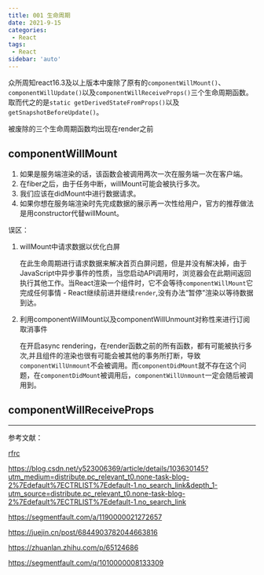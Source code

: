 ```yaml
---
title: 001 生命周期
date: 2021-9-15
categories: 
 - React
tags:
 - React
sidebar: 'auto'
---
```


 众所周知react16.3及以上版本中废除了原有的`componentWillMount()`、`componentWillUpdate()`以及`componentWillReceiveProps()`三个生命周期函数。取而代之的是`static getDerivedStateFromProps()`以及`getSnapshotBeforeUpdate()`。

被废除的三个生命周期函数均出现在render之前

##  componentWillMount

1. 如果是服务端渲染的话，该函数会被调用两次一次在服务端一次在客户端。
2. 在fiber之后，由于任务中断，willMount可能会被执行多次。
3. 我们应该在didMount中进行数据请求。
4. 如果你想在服务端渲染时先完成数据的展示再一次性给用户，官方的推荐做法是用constructor代替willMount。

误区：

1. willMount中请求数据以优化白屏

   在此生命周期进行请求数据来解决首页白屏问题，但是并没有解决掉，由于JavaScript中异步事件的性质，当您启动API调用时，浏览器会在此期间返回执行其他工作。当React渲染一个组件时，它不会等待`componentWillMount`它完成任何事情 - React继续前进并继续`render`,没有办法“暂停”渲染以等待数据到达。

2. 利用componentWillMount以及componentWillUnmount对称性来进行订阅取消事件

   在开启async rendering，在render函数之前的所有函数，都有可能被执行多次,并且组件的渲染也很有可能会被其他的事务所打断，导致`componentWillUnmount`不会被调用。而`componentDidMount`就不存在这个问题，在`componentDidMount`被调用后，`componentWillUnmount`一定会随后被调用到。

## componentWillReceiveProps



---

参考文献：

[rfrc](https://github.com/reactjs/rfcs/blob/main/text/0006-static-lifecycle-methods.md)

https://blog.csdn.net/y523006369/article/details/103630145?utm_medium=distribute.pc_relevant_t0.none-task-blog-2%7Edefault%7ECTRLIST%7Edefault-1.no_search_link&depth_1-utm_source=distribute.pc_relevant_t0.none-task-blog-2%7Edefault%7ECTRLIST%7Edefault-1.no_search_link

https://segmentfault.com/a/1190000021272657

https://juejin.cn/post/6844903782044663816

https://zhuanlan.zhihu.com/p/65124686

https://segmentfault.com/q/1010000008133309